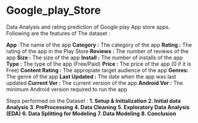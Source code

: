 # Google_play_Store

Data Analysis and rating prediction of Google play App store apps.
Following are the features of The dataset :

**App** :The name of the app
**Category :** The category of the app
**Rating :** The rating of the app in the Play Store
**Reviews :** The number of reviews of the app
**Size :** The size of the app
**Install :** The number of installs of the app
**Type :** The type of the app (Free/Paid)
**Price :** The price of the app (0 if it is Free)
**Content Rating :** The appropiate target audience of the app
**Genres:** The genre of the app
**Last Updated :** The date when the app was last updated
**Current Ver :** The current version of the app
**Android Ver :** The minimum Android version required to run the app

Steps performed on the Dataset :
**1. Setup & Initialization**
**2. Initial data Analysis**
**3. PreProcessing**
**4. Data Cleaning**
**5. Exploratory Data Analysis (EDA)**
**6. Data Splitting for Modeling**
**7. Data Modeling**
**8. Conclusion**
